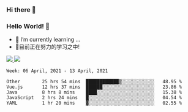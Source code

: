 ### Hi there 👋
### Hello World! 🙌

- 🌱 I’m currently learning ...
- 📖目前正在努力的学习之中!

<a href="https://github.com/anuraghazra/github-readme-stats">
  <img src="https://github-readme-stats.vercel.app/api?username=keyboardWithDream&show_icons=true&repo=github-readme-stats" />
</a>
<a href="https://github.com/anuraghazra/convoychat">
  <img src="https://github-readme-stats.vercel.app/api/top-langs/?username=keyboardWithDream&layout=compact&repo=convoychat" />
</a>



<!--START_SECTION:waka-->
```text
Week: 06 April, 2021 - 13 April, 2021

Other        25 hrs 54 mins  ████████████▒░░░░░░░░░░░░   48.95 % 
Vue.js       12 hrs 37 mins  ██████░░░░░░░░░░░░░░░░░░░   23.86 % 
Java         8 hrs 8 mins    ████░░░░░░░░░░░░░░░░░░░░░   15.38 % 
JavaScript   2 hrs 24 mins   █░░░░░░░░░░░░░░░░░░░░░░░░   04.54 % 
YAML         1 hr 20 mins    ▓░░░░░░░░░░░░░░░░░░░░░░░░   02.55 % 
```
<!--END_SECTION:waka-->
